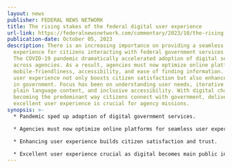 ```yaml
---
layout: news
publisher: FEDERAL NEWS NETWORK
title: The rising stakes of the federal digital user experience
url-link: https://federalnewsnetwork.com/commentary/2023/10/the-rising-stakes-of-the-federal-digital-user-experience/
publication-date: October 05, 2023
description: There is an increasing importance on providing a seamless digital
  experience for citizens interacting with federal government services online.
  The COVID-19 pandemic dramatically accelerated adoption of digital services
  across agencies. As a result, agencies must now optimize online platforms for
  mobile-friendliness, accessibility, and ease of finding information. Improving
  user experience not only boosts citizen satisfaction but also enhances trust
  in government. Focus has been on understanding user needs, iterative design,
  plain language content, and inclusive accessibility. With digital channels
  becoming the predominant way citizens connect with government, delivering an
  excellent user experience is crucial for agency missions.
synopsis: >-
  * Pandemic sped up adoption of digital government services.

  * Agencies must now optimize online platforms for seamless user experience.

  * Enhancing user experience builds citizen satisfaction and trust.

  * Excellent user experience crucial as digital becomes main public interaction.
---
```

